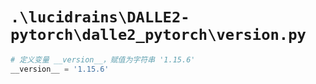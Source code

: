# `.\lucidrains\DALLE2-pytorch\dalle2_pytorch\version.py`

```py
# 定义变量 __version__，赋值为字符串 '1.15.6'
__version__ = '1.15.6'
```